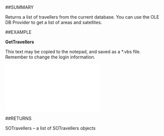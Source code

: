 

##SUMMARY

Returns a list of travellers from the current database. You can use the OLE DB Provider to get a list of areas and satellites.


##EXAMPLE

**GetTravellers**

This text may be copied to the notepad, and saved as a *.vbs file. Remember to change the login information.

![](../../Examples/vbs/SOTravelInfoInterface.GetTravellers.vbs.txt)




##RETURNS

SOTravellers – a list of SOTravellers objects



